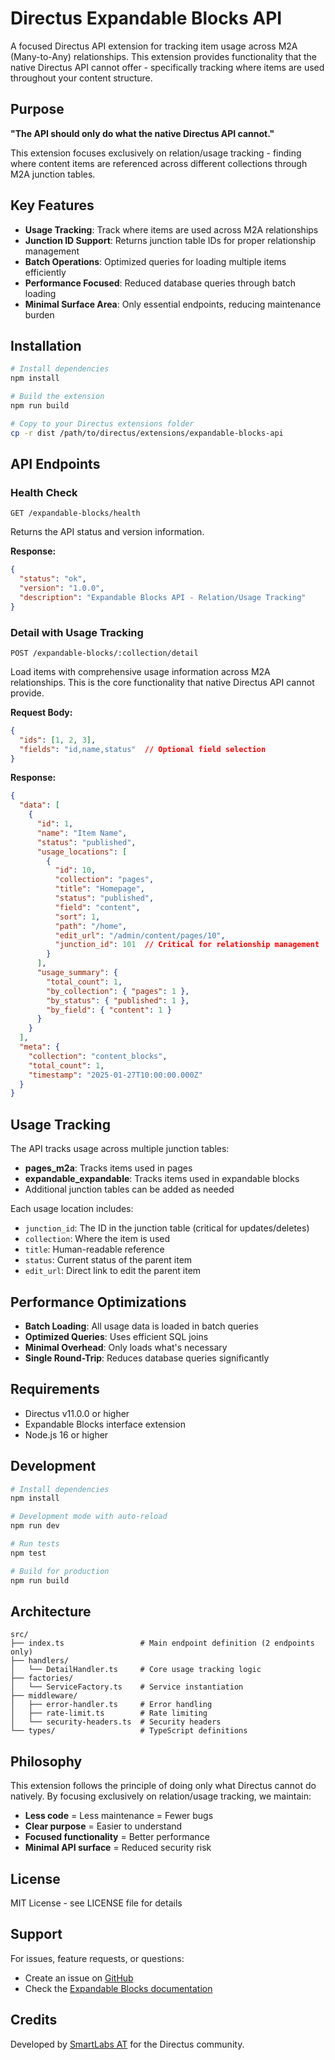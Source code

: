 # Directus Expandable Blocks API

A focused Directus API extension for tracking item usage across M2A (Many-to-Any) relationships. This extension provides functionality that the native Directus API cannot offer - specifically tracking where items are used throughout your content structure.

## Purpose

**"The API should only do what the native Directus API cannot."**

This extension focuses exclusively on relation/usage tracking - finding where content items are referenced across different collections through M2A junction tables.

## Key Features

- **Usage Tracking**: Track where items are used across M2A relationships
- **Junction ID Support**: Returns junction table IDs for proper relationship management
- **Batch Operations**: Optimized queries for loading multiple items efficiently
- **Performance Focused**: Reduced database queries through batch loading
- **Minimal Surface Area**: Only essential endpoints, reducing maintenance burden

## Installation

```bash
# Install dependencies
npm install

# Build the extension
npm run build

# Copy to your Directus extensions folder
cp -r dist /path/to/directus/extensions/expandable-blocks-api
```

## API Endpoints

### Health Check
```http
GET /expandable-blocks/health
```

Returns the API status and version information.

**Response:**
```json
{
  "status": "ok",
  "version": "1.0.0",
  "description": "Expandable Blocks API - Relation/Usage Tracking"
}
```

### Detail with Usage Tracking
```http
POST /expandable-blocks/:collection/detail
```

Load items with comprehensive usage information across M2A relationships. This is the core functionality that native Directus API cannot provide.

**Request Body:**
```json
{
  "ids": [1, 2, 3],
  "fields": "id,name,status"  // Optional field selection
}
```

**Response:**
```json
{
  "data": [
    {
      "id": 1,
      "name": "Item Name",
      "status": "published",
      "usage_locations": [
        {
          "id": 10,
          "collection": "pages",
          "title": "Homepage",
          "status": "published",
          "field": "content",
          "sort": 1,
          "path": "/home",
          "edit_url": "/admin/content/pages/10",
          "junction_id": 101  // Critical for relationship management
        }
      ],
      "usage_summary": {
        "total_count": 1,
        "by_collection": { "pages": 1 },
        "by_status": { "published": 1 },
        "by_field": { "content": 1 }
      }
    }
  ],
  "meta": {
    "collection": "content_blocks",
    "total_count": 1,
    "timestamp": "2025-01-27T10:00:00.000Z"
  }
}
```

## Usage Tracking

The API tracks usage across multiple junction tables:

- **pages_m2a**: Tracks items used in pages
- **expandable_expandable**: Tracks items used in expandable blocks
- Additional junction tables can be added as needed

Each usage location includes:
- `junction_id`: The ID in the junction table (critical for updates/deletes)
- `collection`: Where the item is used
- `title`: Human-readable reference
- `status`: Current status of the parent item
- `edit_url`: Direct link to edit the parent item

## Performance Optimizations

- **Batch Loading**: All usage data is loaded in batch queries
- **Optimized Queries**: Uses efficient SQL joins
- **Minimal Overhead**: Only loads what's necessary
- **Single Round-Trip**: Reduces database queries significantly

## Requirements

- Directus v11.0.0 or higher
- Expandable Blocks interface extension
- Node.js 16 or higher

## Development

```bash
# Install dependencies
npm install

# Development mode with auto-reload
npm run dev

# Run tests
npm test

# Build for production
npm run build
```

## Architecture

```
src/
├── index.ts                 # Main endpoint definition (2 endpoints only)
├── handlers/
│   └── DetailHandler.ts     # Core usage tracking logic
├── factories/
│   └── ServiceFactory.ts    # Service instantiation
├── middleware/
│   ├── error-handler.ts     # Error handling
│   ├── rate-limit.ts        # Rate limiting
│   └── security-headers.ts  # Security headers
└── types/                   # TypeScript definitions
```

## Philosophy

This extension follows the principle of doing only what Directus cannot do natively. By focusing exclusively on relation/usage tracking, we maintain:

- **Less code** = Less maintenance = Fewer bugs
- **Clear purpose** = Easier to understand
- **Focused functionality** = Better performance
- **Minimal API surface** = Reduced security risk

## License

MIT License - see LICENSE file for details

## Support

For issues, feature requests, or questions:
- Create an issue on [GitHub](https://github.com/smartlabsAT/directus-expandable-blocks-api/issues)
- Check the [Expandable Blocks documentation](https://github.com/smartlabsAT/directus-expandable-blocks)

## Credits

Developed by [SmartLabs AT](https://smartlabs.at) for the Directus community.